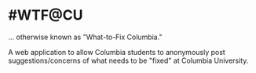 # \#WTF@CU
... otherwise known as "What-to-Fix Columbia."

A web application to allow Columbia students to anonymously post suggestions/concerns of what needs to be "fixed" at Columbia University.
